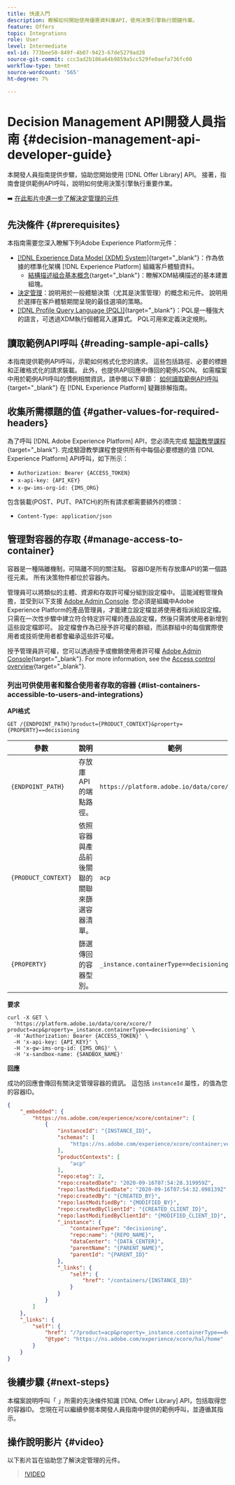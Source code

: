 ```yaml
---
title: 快速入門
description: 瞭解如何開始使用優惠資料庫API，使用決策引擎執行關鍵作業。
feature: Offers
topic: Integrations
role: User
level: Intermediate
exl-id: 773bee50-849f-4b07-9423-67de5279ad28
source-git-commit: ccc3ad2b186a64b9859a5cc529fe0aefa736fc00
workflow-type: tm+mt
source-wordcount: '565'
ht-degree: 7%

---
```


# Decision Management API開發人員指南 {#decision-management-api-developer-guide}

本開發人員指南提供步驟，協助您開始使用 [!DNL Offer Library] API。 接著，指南會提供範例API呼叫，說明如何使用決策引擎執行重要作業。

➡️ [在此影片中進一步了解決定管理的元件](#video)

## 先決條件 {#prerequisites}

本指南需要您深入瞭解下列Adobe Experience Platform元件：

* [[!DNL Experience Data Model (XDM) System]](https://experienceleague.adobe.com/docs/experience-platform/xdm/home.html?lang=zh-Hant){target="_blank"}：作為依據的標準化架構 [!DNL Experience Platform] 組織客戶體驗資料。
   * [結構描述組合基本概念](https://experienceleague.adobe.com/docs/experience-platform/xdm/schema/composition.html?lang=zh-Hant){target="_blank"}：瞭解XDM結構描述的基本建置組塊。
* [決定管理](../../../using/offers/get-started/starting-offer-decisioning.md)：說明用於一般體驗決策（尤其是決策管理）的概念和元件。 說明用於選擇在客戶體驗期間呈現的最佳選項的策略。
* [[!DNL Profile Query Language (PQL)]](https://experienceleague.adobe.com/docs/experience-platform/segmentation/pql/overview.html){target="_blank"}：PQL是一種強大的語言，可透過XDM執行個體寫入運算式。 PQL可用來定義決定規則。

## 讀取範例API呼叫 {#reading-sample-api-calls}

本指南提供範例API呼叫，示範如何格式化您的請求。 這些包括路徑、必要的標題和正確格式化的請求裝載。 此外，也提供API回應中傳回的範例JSON。 如需檔案中用於範例API呼叫的慣例相關資訊，請參閱以下章節： [如何讀取範例API呼叫](https://experienceleague.adobe.com/docs/experience-platform/landing/troubleshooting.html#how-do-i-format-an-api-request){target="_blank"} 在 [!DNL Experience Platform] 疑難排解指南。

## 收集所需標題的值 {#gather-values-for-required-headers}

為了呼叫 [!DNL Adobe Experience Platform] API，您必須先完成 [驗證教學課程](https://experienceleague.adobe.com/docs/experience-platform/landing/platform-apis/api-authentication.html){target="_blank"}. 完成驗證教學課程會提供所有中每個必要標題的值 [!DNL Experience Platform] API呼叫，如下所示：

* `Authorization: Bearer {ACCESS_TOKEN}`
* `x-api-key: {API_KEY}`
* `x-gw-ims-org-id: {IMS_ORG}`

包含裝載(POST、PUT、PATCH)的所有請求都需要額外的標頭：

* `Content-Type: application/json`

## 管理對容器的存取 {#manage-access-to-container}

容器是一種隔離機制，可隔離不同的關注點。 容器ID是所有存放庫API的第一個路徑元素。 所有決策物件都位於容器內。

管理員可以將類似的主體、資源和存取許可權分組到設定檔中。 這能減輕管理負擔，並受到以下支援 [Adobe Admin Console](https://adminconsole.adobe.com/). 您必須是組織中Adobe Experience Platform的產品管理員，才能建立設定檔並將使用者指派給設定檔。 只需在一次性步驟中建立符合特定許可權的產品設定檔，然後只需將使用者新增到這些設定檔即可。 設定檔會作為已授予許可權的群組，而該群組中的每個實際使用者或技術使用者都會繼承這些許可權。

授予管理員許可權，您可以透過授予或撤銷使用者許可權 [Adobe Admin Console](https://adminconsole.adobe.com/){target="_blank"}. For more information, see the [Access control overview](https://experienceleague.adobe.com/docs/experience-platform/access-control/home.html?lang=zh-Hant){target="_blank"}.

### 列出可供使用者和整合使用者存取的容器 {#list-containers-accessible-to-users-and-integrations}

**API格式**

```http
GET /{ENDPOINT_PATH}?product={PRODUCT_CONTEXT}&property={PROPERTY}==decisioning
```

| 參數 | 說明 | 範例 |
| --------- | ----------- | ------- |
| `{ENDPOINT_PATH}` | 存放庫API的端點路徑。 | `https://platform.adobe.io/data/core/xcore/` |
| `{PRODUCT_CONTEXT}` | 依照容器與產品前後關聯的關聯來篩選容器清單。 | `acp` |
| `{PROPERTY}` | 篩選傳回的容器型別。 | `_instance.containerType==decisioning` |

**要求**

```shell
curl -X GET \
  'https://platform.adobe.io/data/core/xcore/?product=acp&property=_instance.containerType==decisioning' \
  -H 'Authorization: Bearer {ACCESS_TOKEN}' \
  -H 'x-api-key: {API_KEY}' \
  -H 'x-gw-ims-org-id: {IMS_ORG}' \
  -H 'x-sandbox-name: {SANDBOX_NAME}'
```

**回應**

成功的回應會傳回有關決定管理容器的資訊。 這包括 `instanceId` 屬性，的值為您的容器ID。

```json
{
    "_embedded": {
        "https://ns.adobe.com/experience/xcore/container": [
            {
                "instanceId": "{INSTANCE_ID}",
                "schemas": [
                    "https://ns.adobe.com/experience/xcore/container;version=0.5"
                ],
                "productContexts": [
                    "acp"
                ],
                "repo:etag": 2,
                "repo:createdDate": "2020-09-16T07:54:28.319959Z",
                "repo:lastModifiedDate": "2020-09-16T07:54:32.098139Z",
                "repo:createdBy": "{CREATED_BY}",
                "repo:lastModifiedBy": "{MODIFIED_BY}",
                "repo:createdByClientId": "{CREATED_CLIENT_ID}",
                "repo:lastModifiedByClientId": "{MODIFIED_CLIENT_ID}",
                "_instance": {
                    "containerType": "decisioning",
                    "repo:name": "{REPO_NAME}",
                    "dataCenter": "{DATA_CENTER}",
                    "parentName": "{PARENT_NAME}",
                    "parentId": "{PARENT_ID}"
                },
                "_links": {
                    "self": {
                        "href": "/containers/{INSTANCE_ID}"
                    }
                }
            }
        ]
    },
    "_links": {
        "self": {
            "href": "/?product=acp&property=_instance.containerType==decisioning",
            "@type": "https://ns.adobe.com/experience/xcore/hal/home"
        }
    }
}
```

## 後續步驟 {#next-steps}

本檔案說明呼叫「 」所需的先決條件知識 [!DNL Offer Library] API，包括取得您的容器ID。 您現在可以繼續參閱本開發人員指南中提供的範例呼叫，並遵循其指示。
<!--
>[!NOTE]
>
> The In-app messaging channel in Adobe Journey Optimizer uses decision management objects. If your organization uses the in-app messaging channel, then API list requests for objects will include objects created by the in-app messaging service and can be ignored for decision management use cases. Objects created for in-app messages will have `createdBy = “Mobile_Sheliak”`.
-->

## 操作說明影片 {#video}

以下影片旨在協助您了解決定管理的元件。

>[!VIDEO](https://video.tv.adobe.com/v/329919?quality=12)

